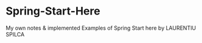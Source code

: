# Spring-Start-Here
My own notes &amp; implemented Examples of Spring Start here by LAURENTIU SPILCA 

